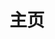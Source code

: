 ---
home: true
layout: BlogHome
icon: home
title: 主页
heroImage: /avatar.png
heroImageStyle: "border-radius: 50%;"
heroText: 时日无多
tagline: Keep Working And Never Give Up！
bgImage: http://file.mo7.cc/api/public/bz
heroFullScreen: false
projects:
  - icon: project
    name: algorithm
    desc: PAT、LeetCode 题解
    link: https://github.com/alomerry/algorithm

  - icon: link
    name: Link
    desc: 链接详细描述
    link: /links

  - icon: book
    name: 书籍名称
    desc: 书籍详细描述
    link: https://你的书籍链接

  - icon: article
    name: 文章名称
    desc: 文章详细描述
    link: https://你的文章链接

  - icon: friend
    name: 伙伴名称
    desc: 伙伴详细介绍
    link: https://你的伙伴链接

  - icon: /logo.svg
    name: 自定义项目
    desc: 自定义详细介绍
    link: https://你的自定义链接

footer: '<a href="http://beian.miit.gov.cn/" rel="noopener noreferrer" target="_blank">备案号: xxxx</a> | <a href="/about/">关于网站</a>'
---